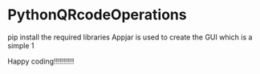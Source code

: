 # PythonQRcodeOperations
pip install the required libraries
Appjar is used to create the GUI which is a simple 1









Happy coding!!!!!!!!!!
